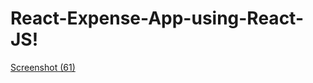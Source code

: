 
# React-Expense-App-using-React-JS!

[Screenshot (61)](https://github.com/ChristelPeerisR/React-Expense-App-using-React-JS/assets/83603996/1efbe177-920d-43cd-b26d-671bf50a3237)
